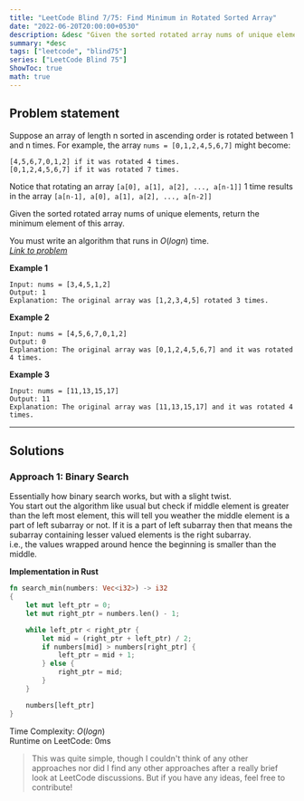 ```yaml
---
title: "LeetCode Blind 7/75: Find Minimum in Rotated Sorted Array"
date: "2022-06-20T20:00:00+0530"
description: &desc "Given the sorted rotated array nums of unique elements, return the minimum element of this array."
summary: *desc
tags: ["leetcode", "blind75"]
series: ["LeetCode Blind 75"]
ShowToc: true
math: true
---
```


## Problem statement
Suppose an array of length n sorted in ascending order is rotated between 1 and n times. For example, the array `nums = [0,1,2,4,5,6,7]` might become:  
```text
[4,5,6,7,0,1,2] if it was rotated 4 times.  
[0,1,2,4,5,6,7] if it was rotated 7 times.  
```
Notice that rotating an array `[a[0], a[1], a[2], ..., a[n-1]]` 1 time results in the array `[a[n-1], a[0], a[1], a[2], ..., a[n-2]]`  

Given the sorted rotated array nums of unique elements, return the minimum element of this array.  

You must write an algorithm that runs in $O(log n)$ time.  
[*Link to problem*](https://leetcode.com/problems/maximum-product-subarray/)

**Example 1**
```
Input: nums = [3,4,5,1,2]
Output: 1
Explanation: The original array was [1,2,3,4,5] rotated 3 times.
```

**Example 2**
```
Input: nums = [4,5,6,7,0,1,2]
Output: 0
Explanation: The original array was [0,1,2,4,5,6,7] and it was rotated 4 times.
```

**Example 3**
```
Input: nums = [11,13,15,17]
Output: 11
Explanation: The original array was [11,13,15,17] and it was rotated 4 times. 
```

---

## Solutions
### Approach 1: Binary Search
Essentially how binary search works, but with a slight twist.  
You start out the algorithm like usual but check if middle element is
greater than the left most element, this will tell you weather the middle element
is a part of left subarray or not. If it is a part of left subarray then that means
the subarray containing lesser valued elements is the right subarray.  
i.e., the values wrapped around hence the beginning is smaller than the middle.

**Implementation in Rust**
```rs
fn search_min(numbers: Vec<i32>) -> i32
{
    let mut left_ptr = 0;
    let mut right_ptr = numbers.len() - 1;

    while left_ptr < right_ptr {
        let mid = (right_ptr + left_ptr) / 2;
        if numbers[mid] > numbers[right_ptr] {
            left_ptr = mid + 1;
        } else {
            right_ptr = mid;
        }
    }

    numbers[left_ptr]
}
```

Time Complexity: $O(log n)$  
Runtime on LeetCode: $0$ms  

> This was quite simple, though I couldn't think of any other approaches
> nor did I find any other approaches after a really brief look at LeetCode
> discussions. But if you have any ideas, feel free to contribute!